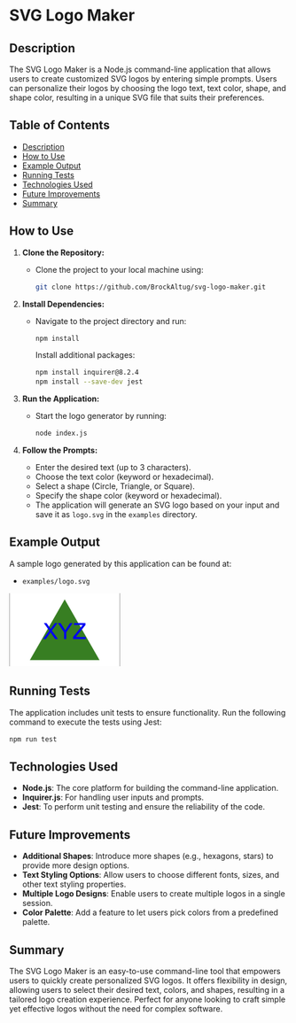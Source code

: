 
# SVG Logo Maker

## Description

The SVG Logo Maker is a Node.js command-line application that allows users to create customized SVG logos by entering simple prompts. Users can personalize their logos by choosing the logo text, text color, shape, and shape color, resulting in a unique SVG file that suits their preferences.

## Table of Contents

- [Description](#description)
- [How to Use](#how-to-use)
- [Example Output](#example-output)
- [Running Tests](#running-tests)
- [Technologies Used](#technologies-used)
- [Future Improvements](#future-improvements)
- [Summary](#summary)

## How to Use

1. **Clone the Repository:**
   - Clone the project to your local machine using:
     ```bash
     git clone https://github.com/BrockAltug/svg-logo-maker.git
     ```

2. **Install Dependencies:**
   - Navigate to the project directory and run:
     ```bash
     npm install
     ```
     Install additional packages:
     ```bash
     npm install inquirer@8.2.4
     npm install --save-dev jest
     ```

3. **Run the Application:**
   - Start the logo generator by running:
     ```bash
     node index.js
     ```

4. **Follow the Prompts:**
   - Enter the desired text (up to 3 characters).
   - Choose the text color (keyword or hexadecimal).
   - Select a shape (Circle, Triangle, or Square).
   - Specify the shape color (keyword or hexadecimal).
   - The application will generate an SVG logo based on your input and save it as `logo.svg` in the `examples` directory.

## Example Output

A sample logo generated by this application can be found at:

- `examples/logo.svg`

<img src="./assets/images/demo.png" alt="Sample Logo" width="200">

## Running Tests

The application includes unit tests to ensure functionality. Run the following command to execute the tests using Jest:

```bash
npm run test
```

## Technologies Used

- **Node.js**: The core platform for building the command-line application.
- **Inquirer.js**: For handling user inputs and prompts.
- **Jest**: To perform unit testing and ensure the reliability of the code.

## Future Improvements

- **Additional Shapes**: Introduce more shapes (e.g., hexagons, stars) to provide more design options.
- **Text Styling Options**: Allow users to choose different fonts, sizes, and other text styling properties.
- **Multiple Logo Designs**: Enable users to create multiple logos in a single session.
- **Color Palette**: Add a feature to let users pick colors from a predefined palette.

## Summary

The SVG Logo Maker is an easy-to-use command-line tool that empowers users to quickly create personalized SVG logos. It offers flexibility in design, allowing users to select their desired text, colors, and shapes, resulting in a tailored logo creation experience. Perfect for anyone looking to craft simple yet effective logos without the need for complex software.

